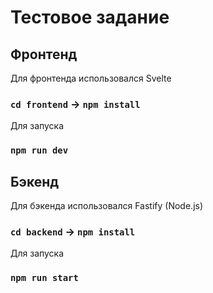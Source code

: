 # Тестовое задание
## Фронтенд
Для фронтенда использовался Svelte
### `cd frontend` -> `npm install`
Для запуска
### `npm run dev`

## Бэкенд
Для бэкенда использовался Fastify (Node.js)
### `cd backend` -> `npm install`
Для запуска
### `npm run start`